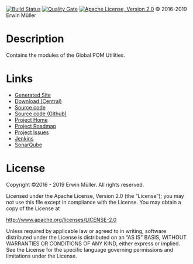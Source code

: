 <a href="https://jenkins.anrisoftware.com/job/globalpom-utils-public/job/master">![Build Status](https://jenkins.anrisoftware.com/job/globalpom-utils-public/job/master/badge/icon "Build Status")</a> <a href="https://sonarqube.anrisoftware.com/dashboard?id=com.anrisoftware.globalpom%3Aglobalpomutils">![Quality Gate](https://sonarqube.anrisoftware.com/api/badges/gate?key=com.anrisoftware.globalpom%3Aglobalpomutils "Quality Gate")</a> <a href="http://www.apache.org/licenses/LICENSE-2.0">![Apache License, Version 2.0](https://project.anrisoftware.com/attachments/download/217/apache2.0-small.gif "Apache License, Version 2.0")</a> © 2016-2019 Erwin Müller

Description
===========

Contains the modules of the Global POM Utilities.

Links
=====

-   <span class="externalLink">[Generated Site](https://javadoc.anrisoftware.com/com.anrisoftware.globalpom/globalpomutils/4.5.1/)</span>
-   <span class="externalLink">[Download (Central)](https://search.maven.org/artifact/com.anrisoftware.globalpom/globalpomutils/4.5.1/pom)</span>
-   <span class="externalLink">[Source code](https://gitea.anrisoftware.com/anrisoftware.com/globalpom-utils.git)</span>
-   <span class="externalLink">[Source code (Github)](https://github.com/devent/globalpom-utils)</span>
-   <span class="externalLink">[Project Home](https://project.anrisoftware.com/projects/globalpom-utils)</span>
-   <span class="externalLink">[Project Roadmap](https://project.anrisoftware.com/projects/globalpom-utils/roadmap)</span>
-   <span class="externalLink">[Project Issues](https://project.anrisoftware.com/projects/globalpom-utils/issues)</span>
-   <span class="externalLink">[Jenkins](https://jenkins.anrisoftware.com/job/globalpom-utils-public)</span>
-   <span class="externalLink">[SonarQube](https://sonarqube.anrisoftware.com/dashboard?id=com.anrisoftware.globalpom%3Aglobalpomutils)</span>

License
=======

Copyright ©2016 - 2019 Erwin Müller. All rights reserved.

Licensed under the Apache License, Version 2.0 (the “License”);
you may not use this file except in compliance with the License.
You may obtain a copy of the License at

http://www.apache.org/licenses/LICENSE-2.0

Unless required by applicable law or agreed to in writing, software
distributed under the License is distributed on an “AS IS” BASIS,
WITHOUT WARRANTIES OR CONDITIONS OF ANY KIND, either express or implied.
See the License for the specific language governing permissions and
limitations under the License.

